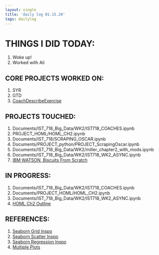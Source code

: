 ```yaml
---
layout: single
title: 'daily log 01.15.20'
tags: dailylog 
---
```


# THINGS I DID TODAY:
1. Woke up!
2. Worked with Ali


## CORE PROJECTS WORKED ON:
1. SYR
2. GTD
3. [CoachDescribeExercise](https://danielcaraway.github.io/html/CoachDescribeExercise.html)
   
## PROJECTS TOUCHED:
1. Documents/IST_718_Big_Data/WK2/IST718_COACHES.ipynb
2. PROJECT_HOML/HOML_CH2.ipynb
3. Documents/IST_718/SCRAPING_OSCAR.ipynb
4. Documents/PROJECT_python/PROJECT_ScrapingOscar.ipynb
5. Documents/IST_718_Big_Data/WK2/miller_chapter2_with_mods.ipynb
6. Documents/IST_718_Big_Data/WK2/IST718_WK2_ASYNC.ipynb
7. [IBM WATSON, Biscuits From Scratch](https://dataplatform.cloud.ibm.com/analytics/notebooks/v2/bd263bd0-cc40-4813-8b02-11277245ae4e?projectid=d446469b-781b-49d5-8b17-544d2907527f&projectTitle=SparkDemo&context=wdp)

## IN PROGRESS:
1. Documents/IST_718_Big_Data/WK2/IST718_COACHES.ipynb
2. Documents/PROJECT_HOML/HOML_CH2.ipynb
3. Documents/IST_718_Big_Data/WK2/IST718_WK2_ASYNC.ipynb
4. [HOML Ch2 Outline](https://docs.google.com/document/d/1bYn2hK5hJJVqQy2HGNFsOUtJjQik4_SqalCme2viU8c/edit#v)

## REFERENCES:
1. [Seaborn Grid Inspo](https://seaborn.pydata.org/tutorial/axis_grids.html)
2. [Seaborn Scatter Inspo](https://seaborn.pydata.org/generated/seaborn.scatterplot.html)
3. [Seaborn Regression Inspo](https://seaborn.pydata.org/tutorial/regression.html)
4. [Multiple Plots](https://stackoverflow.com/questions/38082602/plotting-multiple-different-plots-in-one-figure-using-seaborn)